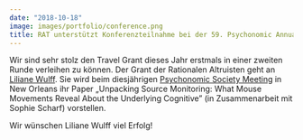 ```yaml
---
date: "2018-10-18"
image: images/portfolio/conference.png
title: RAT unterstützt Konferenzteilnahme bei der 59. Psychonomic Annual Society Meeting in New Orleans
---
```


Wir sind sehr stolz den Travel Grant dieses Jahr erstmals in einer zweiten Runde verleihen zu können. Der Grant der Rationalen Altruisten geht an [Liliane Wulff](http://psycho3.uni-mannheim.de/Personen/Liliane%20Wullf,%20M.Sc./). Sie wird beim diesjährigen [Psychonomic Society Meeting](https://www.psychonomic.org/page/2018annualmeeting) in New Orleans ihr Paper „Unpacking Source Monitoring: What Mouse Movements Reveal About the Underlying Cognitive” (in Zusammenarbeit mit Sophie Scharf) vorstellen.

Wir wünschen Liliane Wulff viel Erfolg!

